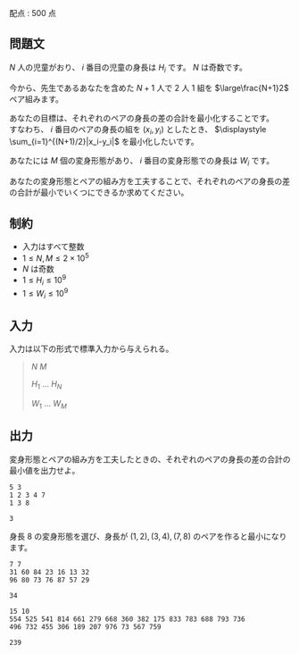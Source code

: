 配点 : $500$ 点

## 問題文

$N$ 人の児童がおり、 $i$ 番目の児童の身長は $H_i$ です。
$N$ は奇数です。

今から、先生であるあなたを含めた $N+1$ 人で $2$ 人 $1$ 組を $\large\frac{N+1}2$ ペア組みます。

あなたの目標は、それぞれのペアの身長の差の合計を最小化することです。<br>
すなわち、 $i$ 番目のペアの身長の組を $(x_i, y_i)$ としたとき、 $\displaystyle \sum_{i=1}^{(N+1)/2}|x_i-y_i|$ を最小化したいです。

あなたには $M$ 個の変身形態があり、 $i$ 番目の変身形態での身長は $W_i$ です。

あなたの変身形態とペアの組み方を工夫することで、それぞれのペアの身長の差の合計が最小でいくつにできるか求めてください。

## 制約

- 入力はすべて整数
- $1 \leq N, M \leq 2 \times 10^5$
- $N$ は奇数
- $1 \leq H_i \leq 10^9$
- $1 \leq W_i \leq 10^9$

## 入力

入力は以下の形式で標準入力から与えられる。

> $N$ $M$
> 
> $H_1$ $\dots$ $H_N$
> 
> $W_1$ $\dots$ $W_M$

## 出力

変身形態とペアの組み方を工夫したときの、それぞれのペアの身長の差の合計の最小値を出力せよ。

```input1
5 3
1 2 3 4 7
1 3 8
```

```output1
3
```

身長 $8$ の変身形態を選び、身長が $(1, 2), (3, 4), (7, 8)$ のペアを作ると最小になります。

```input2
7 7
31 60 84 23 16 13 32
96 80 73 76 87 57 29
```

```output2
34
```

```input3
15 10
554 525 541 814 661 279 668 360 382 175 833 783 688 793 736
496 732 455 306 189 207 976 73 567 759
```

```output3
239
```